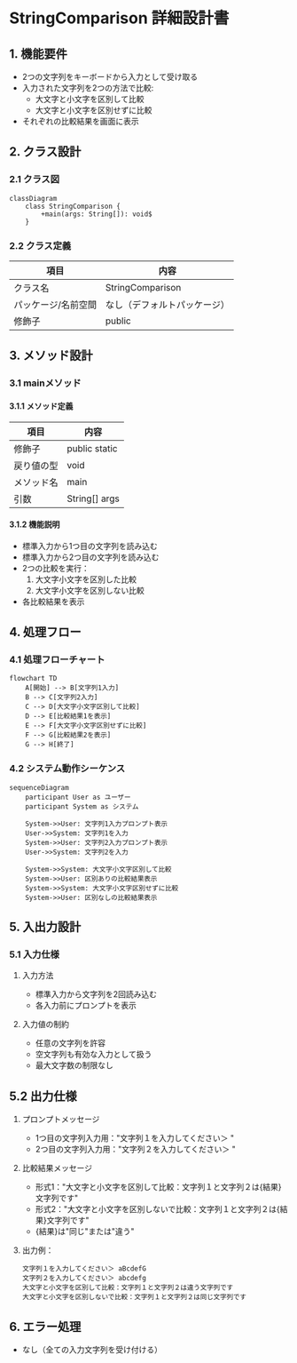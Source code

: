 # StringComparison 詳細設計書

## 1. 機能要件

- 2つの文字列をキーボードから入力として受け取る
- 入力された文字列を2つの方法で比較:
  - 大文字と小文字を区別して比較
  - 大文字と小文字を区別せずに比較
- それぞれの比較結果を画面に表示

## 2. クラス設計

### 2.1 クラス図

```mermaid
classDiagram
    class StringComparison {
        +main(args: String[]): void$
    }
```

### 2.2 クラス定義

| 項目 | 内容 |
|------|------|
| クラス名 | StringComparison |
| パッケージ/名前空間 | なし（デフォルトパッケージ） |
| 修飾子 | public |

## 3. メソッド設計

### 3.1 mainメソッド

#### 3.1.1 メソッド定義

| 項目 | 内容 |
|------|------|
| 修飾子 | public static |
| 戻り値の型 | void |
| メソッド名 | main |
| 引数 | String[] args |

#### 3.1.2 機能説明

- 標準入力から1つ目の文字列を読み込む
- 標準入力から2つ目の文字列を読み込む
- 2つの比較を実行：
  1. 大文字小文字を区別した比較
  2. 大文字小文字を区別しない比較
- 各比較結果を表示

## 4. 処理フロー

### 4.1 処理フローチャート

```mermaid
flowchart TD
    A[開始] --> B[文字列1入力]
    B --> C[文字列2入力]
    C --> D[大文字小文字区別して比較]
    D --> E[比較結果1を表示]
    E --> F[大文字小文字区別せずに比較]
    F --> G[比較結果2を表示]
    G --> H[終了]
```

### 4.2 システム動作シーケンス

```mermaid
sequenceDiagram
    participant User as ユーザー
    participant System as システム
    
    System->>User: 文字列1入力プロンプト表示
    User->>System: 文字列1を入力
    System->>User: 文字列2入力プロンプト表示
    User->>System: 文字列2を入力
    
    System->>System: 大文字小文字区別して比較
    System->>User: 区別ありの比較結果表示
    System->>System: 大文字小文字区別せずに比較
    System->>User: 区別なしの比較結果表示
```

## 5. 入出力設計

### 5.1 入力仕様

1. 入力方法
   - 標準入力から文字列を2回読み込む
   - 各入力前にプロンプトを表示

2. 入力値の制約
   - 任意の文字列を許容
   - 空文字列も有効な入力として扱う
   - 最大文字数の制限なし

## 5.2 出力仕様

1. プロンプトメッセージ
   - 1つ目の文字列入力用："文字列１を入力してください＞ "
   - 2つ目の文字列入力用："文字列２を入力してください＞ "

2. 比較結果メッセージ
   - 形式1："大文字と小文字を区別して比較：文字列１と文字列２は{結果}文字列です"
   - 形式2："大文字と小文字を区別しないで比較：文字列１と文字列２は{結果}文字列です"
   - {結果}は"同じ"または"違う"

3. 出力例：

   ```text
   文字列１を入力してください＞ aBcdefG
   文字列２を入力してください＞ abcdefg
   大文字と小文字を区別して比較：文字列１と文字列２は違う文字列です
   大文字と小文字を区別しないで比較：文字列１と文字列２は同じ文字列です
   ```

## 6. エラー処理

- なし（全ての入力文字列を受け付ける）
